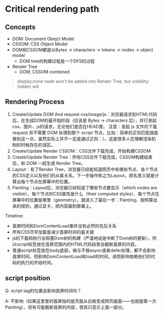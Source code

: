 # Critical rendering path

## Concepts

- DOM: Document Obejct Model
- CSSOM: CSS Object Model
- DOM和CSSOM都是以Bytes -> characters -> tokens -> nodes -> object model
    + DOM tree的构建过程是一个DFS的过程
- Render Tree
    + DOM, CSSOM combined

> display:none node won't be added into Render Tree, but visibility: hidden will

## Rendering Process

1. Create/Update DOM And request css/image/js：浏览器请求到HTML代码后，在生成DOM的最开始阶段（应该是 Bytes → characters 后），并行发起css、图片、js的请求，无论他们是否在HEAD里。
注意：发起 js 文件的下载 request 并不需要 DOM 处理到那个 script 节点，比如：简单的正则匹配就能做到这一点，虽然实际上并不一定是通过正则：）。这是很多人在理解渲染机制的时候存在的误区。
2. Create/Update Render CSSOM：CSS文件下载完成，开始构建CSSOM
3. Create/Update Render Tree：所有CSS文件下载完成，CSSOM构建结束后，和 DOM 一起生成 Render Tree。
4. Layout：有了Render Tree，浏览器已经能知道网页中有哪些节点、各个节点的CSS定义以及他们的从属关系。下一步操作称之为Layout，顾名思义就是计算出每个节点在屏幕中的位置。
5. Painting：Layout后，浏览器已经知道了哪些节点要显示（which nodes are visible）、每个节点的CSS属性是什么（their computed styles）、每个节点在屏幕中的位置是哪里（geometry）。就进入了最后一步：Painting，按照算出来的规则，通过显卡，把内容画到屏幕上。

Timeline:

- 首屏时间和DomContentLoad事件没有必然的先后关系
- 所有CSS尽早加载是减少首屏时间的最关键
- js的下载和执行会阻塞Dom树的构建（严谨地说是中断了Dom树的更新），所以script标签放在首屏范围内的HTML代码段里会截断首屏的内容。
- 普通script标签放在body底部，做与不做async或者defer处理，都不会影响首屏时间，但影响DomContentLoad和load的时间，进而影响依赖他们的代码的执行的开始时间。

## script position

Q: script tag的位置会影响首屏时间吗？

A: 不影响（如果这里里的首屏指的是页面从白板变成网页画面——也就是第一次Painting），但有可能截断首屏的内容，使其只显示上面一部分。
